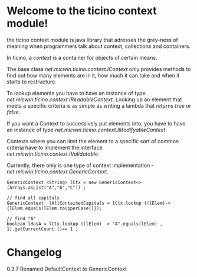 # Welcome to the ticino context module!

the ticino context module is java library that adresses the grey-ness of meaning
when programmers talk about context, collections and containers.

In ticino, a _context_ is a container for objects of certain means.

The base class _net.micwin.ticino.context.IContext_ only provides
methods to find out how many elements are in it, how much it can take and when 
it starts to restructure.

To lookup elements you have to have an instance of type 
_net.micwin.ticino.context.IReadableContext_. Looking up an element
 that meets a specific criteria is as simple as writing a lambda that returns 
 _true_ or _false_.

If you want a Context to  successively put elements into, you have to have an
instance of type _net.micwin.ticino.context.IModifyableContext_.

Contexts where you can limit the element to a specific sort of common criteria 
have to implement the interface _net.micwin.ticino.context.IValidatable_.

Currently, there only is one type of context implementation - _net.micwin.ticino.context.GenericContext_.

	GenericContext <String> lCtx = new GenericContext<>(Arrays.asList("A","b","C")) ;
	
	// find all capitals 
	GenericContext  lAllContainedCapitals = lCtx.lookup ((lElem)->{lElem.equals(lElem.toUpperCase()});  
	
	// find "A"
	boolean lHasA = lCtx.lookup ((lElem) -> "A".equals(lElem) , 1).getCurrentCount ()== 1 ;
	
# Changelog

0.3.7	Renamed DefaultContext to GenericContext
